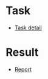 # Task
- [Task detail](https://github.com/DanielNathanael11/job_hunting_test_assignments/blob/main/Bolt/Payments-%20Hometask.pdf)

# Result
- [Report](https://github.com/DanielNathanael11/test_assignments/blob/main/Bolt/Bolt_%20Senior%20Data%20Analyst%20Task%20-%20Daniel%20Nathanael.pdf)
